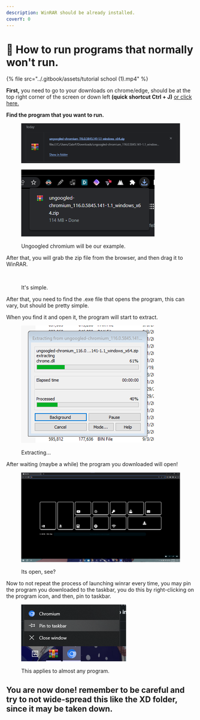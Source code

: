 ```yaml
---
description: WinRAR should be already installed.
coverY: 0
---
```


# 📐 How to run programs that normally won't run.

{% file src="../.gitbook/assets/tutorial school (1).mp4" %}

**First,** you need to go to your downloads on chrome/edge, should be at the top right corner of the screen or down left **(quick shortcut Ctrl + J)** [or click here.](chrome://downloads)

**Find the program that you want to run.**

<figure><img src="../.gitbook/assets/image (8).png" alt=""><figcaption></figcaption></figure>

<figure><img src="../.gitbook/assets/image (9).png" alt=""><figcaption><p>Ungoogled chromium will be our example.</p></figcaption></figure>

After that, you will grab the zip file from the browser, and then drag it to WinRAR.

<figure><img src="../.gitbook/assets/tutorial school (1).gif" alt=""><figcaption><p>It's simple.</p></figcaption></figure>

After that, you need to find the .exe file that opens the program, this can vary, but should be pretty simple.

When you find it and open it, the program will start to extract.

<figure><img src="../.gitbook/assets/image (10).png" alt=""><figcaption><p>Extracting...</p></figcaption></figure>

After waiting (maybe a while) the program you downloaded will open!

<figure><img src="../.gitbook/assets/image (12).png" alt=""><figcaption><p>Its open, see?</p></figcaption></figure>

Now to not repeat the process of launching winrar every time, you may pin the program you downloaded to the taskbar, you do this by right-clicking on the program icon, and then, pin to taskbar.

<figure><img src="../.gitbook/assets/image (13).png" alt=""><figcaption><p>This applies to almost any program.</p></figcaption></figure>

## You are now done! remember to be careful and try to not wide-spread this like the XD folder, since it may be taken down.
